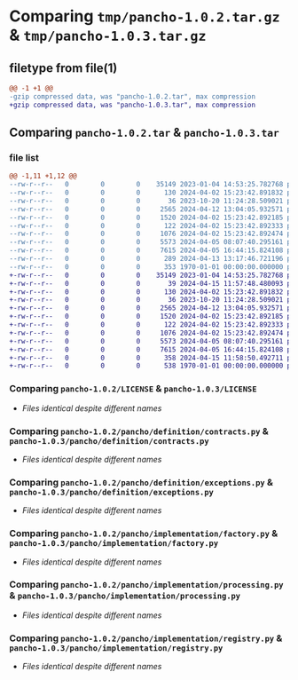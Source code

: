 # Comparing `tmp/pancho-1.0.2.tar.gz` & `tmp/pancho-1.0.3.tar.gz`

## filetype from file(1)

```diff
@@ -1 +1 @@
-gzip compressed data, was "pancho-1.0.2.tar", max compression
+gzip compressed data, was "pancho-1.0.3.tar", max compression
```

## Comparing `pancho-1.0.2.tar` & `pancho-1.0.3.tar`

### file list

```diff
@@ -1,11 +1,12 @@
--rw-r--r--   0        0        0    35149 2023-01-04 14:53:25.782768 pancho-1.0.2/LICENSE
--rw-r--r--   0        0        0      130 2024-04-02 15:23:42.891832 pancho-1.0.2/pancho/__init__.py
--rw-r--r--   0        0        0       36 2023-10-20 11:24:28.509021 pancho-1.0.2/pancho/definition/__init__.py
--rw-r--r--   0        0        0     2565 2024-04-12 13:04:05.932571 pancho-1.0.2/pancho/definition/contracts.py
--rw-r--r--   0        0        0     1520 2024-04-02 15:23:42.892185 pancho-1.0.2/pancho/definition/exceptions.py
--rw-r--r--   0        0        0      122 2024-04-02 15:23:42.892333 pancho-1.0.2/pancho/implementation/__init__.py
--rw-r--r--   0        0        0     1076 2024-04-02 15:23:42.892474 pancho-1.0.2/pancho/implementation/factory.py
--rw-r--r--   0        0        0     5573 2024-04-05 08:07:40.295161 pancho-1.0.2/pancho/implementation/processing.py
--rw-r--r--   0        0        0     7615 2024-04-05 16:44:15.824108 pancho-1.0.2/pancho/implementation/registry.py
--rw-r--r--   0        0        0      289 2024-04-13 13:17:46.721196 pancho-1.0.2/pyproject.toml
--rw-r--r--   0        0        0      353 1970-01-01 00:00:00.000000 pancho-1.0.2/PKG-INFO
+-rw-r--r--   0        0        0    35149 2023-01-04 14:53:25.782768 pancho-1.0.3/LICENSE
+-rw-r--r--   0        0        0       39 2024-04-15 11:57:48.480093 pancho-1.0.3/README.md
+-rw-r--r--   0        0        0      130 2024-04-02 15:23:42.891832 pancho-1.0.3/pancho/__init__.py
+-rw-r--r--   0        0        0       36 2023-10-20 11:24:28.509021 pancho-1.0.3/pancho/definition/__init__.py
+-rw-r--r--   0        0        0     2565 2024-04-12 13:04:05.932571 pancho-1.0.3/pancho/definition/contracts.py
+-rw-r--r--   0        0        0     1520 2024-04-02 15:23:42.892185 pancho-1.0.3/pancho/definition/exceptions.py
+-rw-r--r--   0        0        0      122 2024-04-02 15:23:42.892333 pancho-1.0.3/pancho/implementation/__init__.py
+-rw-r--r--   0        0        0     1076 2024-04-02 15:23:42.892474 pancho-1.0.3/pancho/implementation/factory.py
+-rw-r--r--   0        0        0     5573 2024-04-05 08:07:40.295161 pancho-1.0.3/pancho/implementation/processing.py
+-rw-r--r--   0        0        0     7615 2024-04-05 16:44:15.824108 pancho-1.0.3/pancho/implementation/registry.py
+-rw-r--r--   0        0        0      358 2024-04-15 11:58:50.492711 pancho-1.0.3/pyproject.toml
+-rw-r--r--   0        0        0      538 1970-01-01 00:00:00.000000 pancho-1.0.3/PKG-INFO
```

### Comparing `pancho-1.0.2/LICENSE` & `pancho-1.0.3/LICENSE`

 * *Files identical despite different names*

### Comparing `pancho-1.0.2/pancho/definition/contracts.py` & `pancho-1.0.3/pancho/definition/contracts.py`

 * *Files identical despite different names*

### Comparing `pancho-1.0.2/pancho/definition/exceptions.py` & `pancho-1.0.3/pancho/definition/exceptions.py`

 * *Files identical despite different names*

### Comparing `pancho-1.0.2/pancho/implementation/factory.py` & `pancho-1.0.3/pancho/implementation/factory.py`

 * *Files identical despite different names*

### Comparing `pancho-1.0.2/pancho/implementation/processing.py` & `pancho-1.0.3/pancho/implementation/processing.py`

 * *Files identical despite different names*

### Comparing `pancho-1.0.2/pancho/implementation/registry.py` & `pancho-1.0.3/pancho/implementation/registry.py`

 * *Files identical despite different names*

